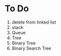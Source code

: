 # To Do
1. delete from linked list
2. stack 
3. Queue
4. Tree
5. Binary Tree
6. Binary Search Tree



